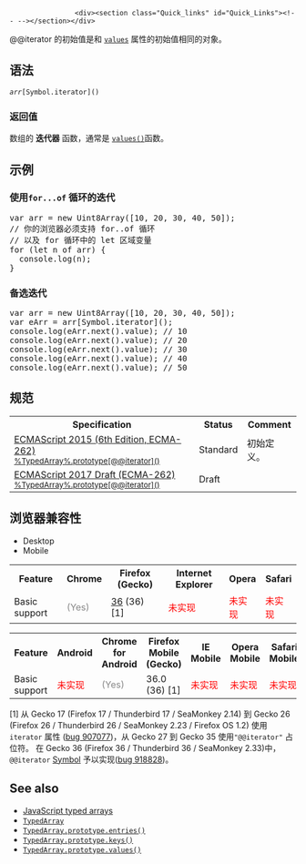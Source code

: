 
                
                  
                    <div><section class="Quick_links" id="Quick_Links"><!-- --></section></div>

<p>@@iterator &#x7684;&#x521D;&#x59CB;&#x503C;&#x662F;&#x548C; <a title="&#x6B64;&#x9875;&#x9762;&#x4ECD;&#x672A;&#x88AB;&#x672C;&#x5730;&#x5316;, &#x671F;&#x5F85;&#x60A8;&#x7684;&#x7FFB;&#x8BD1;!" href="/zh-CN/docs/Web/JavaScript/Reference/Global_Objects/TypedArray/values"><code>values</code></a> &#x5C5E;&#x6027;&#x7684;&#x521D;&#x59CB;&#x503C;&#x76F8;&#x540C;&#x7684;&#x5BF9;&#x8C61;&#x3002;</p>

<h2 id="&#x8BED;&#x6CD5;">&#x8BED;&#x6CD5;</h2>

<pre class="syntaxbox"><code><var>arr</var>[Symbol.iterator]()</code></pre>

<h3 id="&#x8FD4;&#x56DE;&#x503C;">&#x8FD4;&#x56DE;&#x503C;</h3>

<p>&#x6570;&#x7EC4;&#x7684; <strong>&#x8FED;&#x4EE3;&#x5668;</strong> &#x51FD;&#x6570;&#xFF0C;&#x901A;&#x5E38;&#x662F; <a title="&#x6B64;&#x9875;&#x9762;&#x4ECD;&#x672A;&#x88AB;&#x672C;&#x5730;&#x5316;, &#x671F;&#x5F85;&#x60A8;&#x7684;&#x7FFB;&#x8BD1;!" href="/zh-CN/docs/Web/JavaScript/Reference/Global_Objects/TypedArray/values"><code>values()</code></a>&#x51FD;&#x6570;&#x3002;</p>

<h2 id="&#x793A;&#x4F8B;">&#x793A;&#x4F8B;</h2>

<h3 id="&#x4F7F;&#x7528;for...of_&#x5FAA;&#x73AF;&#x7684;&#x8FED;&#x4EE3;">&#x4F7F;&#x7528;<code>for...of</code> &#x5FAA;&#x73AF;&#x7684;&#x8FED;&#x4EE3;</h3>

<pre class="brush: js">var arr = new Uint8Array([10, 20, 30, 40, 50]);
// &#x4F60;&#x7684;&#x6D4F;&#x89C8;&#x5668;&#x5FC5;&#x987B;&#x652F;&#x6301; for..of &#x5FAA;&#x73AF;
// &#x4EE5;&#x53CA; for &#x5FAA;&#x73AF;&#x4E2D;&#x7684; let &#x533A;&#x57DF;&#x53D8;&#x91CF;
for (let n of arr) {
  console.log(n);
}
</pre>

<h3 id="&#x5907;&#x9009;&#x8FED;&#x4EE3;">&#x5907;&#x9009;&#x8FED;&#x4EE3;</h3>

<pre class="brush: js">var arr = new Uint8Array([10, 20, 30, 40, 50]);
var eArr = arr[Symbol.iterator]();
console.log(eArr.next().value); // 10
console.log(eArr.next().value); // 20
console.log(eArr.next().value); // 30
console.log(eArr.next().value); // 40
console.log(eArr.next().value); // 50
</pre>

<h2 id="&#x89C4;&#x8303;">&#x89C4;&#x8303;</h2>

<table class="standard-table">
 <tbody>
  <tr>
   <th scope="col">Specification</th>
   <th scope="col">Status</th>
   <th scope="col">Comment</th>
  </tr>
  <tr>
   <td><a lang="en" hreflang="en" href="http://www.ecma-international.org/ecma-262/6.0/#sec-%typedarray%.prototype-@@iterator" class="external">ECMAScript 2015 (6th Edition, ECMA-262)<br><small lang="zh-CN">%TypedArray%.prototype[@@iterator]()</small></a></td>
   <td><span class="spec-Standard">Standard</span></td>
   <td>&#x521D;&#x59CB;&#x5B9A;&#x4E49;&#x3002;</td>
  </tr>
  <tr>
   <td><a lang="en" hreflang="en" href="https://tc39.github.io/ecma262/#sec-%typedarray%.prototype-@@iterator" class="external">ECMAScript 2017 Draft (ECMA-262)<br><small lang="zh-CN">%TypedArray%.prototype[@@iterator]()</small></a></td>
   <td><span class="spec-Draft">Draft</span></td>
   <td>&#xA0;</td>
  </tr>
 </tbody>
</table>

<h2 id="&#x6D4F;&#x89C8;&#x5668;&#x517C;&#x5BB9;&#x6027;">&#x6D4F;&#x89C8;&#x5668;&#x517C;&#x5BB9;&#x6027;</h2>

<div><div class="htab">
    <a name="AutoCompatibilityTable" id="AutoCompatibilityTable"></a>
    <ul>
        <li class="selected"><a>Desktop</a></li>
        <li><a>Mobile</a></li>
    </ul>
</div></div>

<div id="compat-desktop">
<table class="compat-table">
 <tbody>
  <tr>
   <th>Feature</th>
   <th>Chrome</th>
   <th>Firefox (Gecko)</th>
   <th>Internet Explorer</th>
   <th>Opera</th>
   <th>Safari</th>
  </tr>
  <tr>
   <td>Basic support</td>
   <td><span title="Please update this with the earliest version of support." style="color: #888;">(Yes)</span></td>
   <td><a title="Released on 2015-02-24." href="/en-US/Firefox/Releases/36">36</a> (36) [1]</td>
   <td><span style="color: #f00;">&#x672A;&#x5B9E;&#x73B0;</span></td>
   <td><span style="color: #f00;">&#x672A;&#x5B9E;&#x73B0;</span></td>
   <td><span style="color: #f00;">&#x672A;&#x5B9E;&#x73B0;</span></td>
  </tr>
 </tbody>
</table>
</div>

<div id="compat-mobile">
<table class="compat-table">
 <tbody>
  <tr>
   <th>Feature</th>
   <th>Android</th>
   <th>Chrome for Android</th>
   <th>Firefox Mobile (Gecko)</th>
   <th>IE Mobile</th>
   <th>Opera Mobile</th>
   <th>Safari Mobile</th>
  </tr>
  <tr>
   <td>Basic support</td>
   <td><span style="color: #f00;">&#x672A;&#x5B9E;&#x73B0;</span></td>
   <td><span title="Please update this with the earliest version of support." style="color: #888;">(Yes)</span></td>
   <td>36.0 (36) [1]</td>
   <td><span style="color: #f00;">&#x672A;&#x5B9E;&#x73B0;</span></td>
   <td><span style="color: #f00;">&#x672A;&#x5B9E;&#x73B0;</span></td>
   <td><span style="color: #f00;">&#x672A;&#x5B9E;&#x73B0;</span></td>
  </tr>
 </tbody>
</table>
</div>

<p>[1] &#x4ECE; Gecko 17 (Firefox 17 / Thunderbird 17 / SeaMonkey 2.14) &#x5230; Gecko 26 (Firefox 26 / Thunderbird 26 / SeaMonkey 2.23 / Firefox OS 1.2) &#x4F7F;&#x7528; <code>iterator</code> &#x5C5E;&#x6027; (<a href="https://bugzilla.mozilla.org/show_bug.cgi?id=907077" class="external">bug 907077</a>)&#xFF0C;&#x4ECE; Gecko 27 &#x5230; Gecko 35 &#x4F7F;&#x7528;<code>&quot;@@iterator&quot;</code> &#x5360;&#x4F4D;&#x7B26;&#x3002; &#x5728; Gecko 36 (Firefox 36 / Thunderbird 36 / SeaMonkey 2.33)&#x4E2D;&#xFF0C;<code>@@iterator</code> <a href="https://developer.mozilla.org/en-US/docs/Web/JavaScript/Reference/Global_Objects/Symbol">Symbol</a> &#x4E88;&#x4EE5;&#x5B9E;&#x73B0;(<a href="https://bugzilla.mozilla.org/show_bug.cgi?id=918828" class="external">bug 918828</a>)&#x3002;</p>

<h2 id="See_also">See also</h2>

<ul>
 <li><a href="/en-US/docs/Web/JavaScript/Typed_arrays">JavaScript typed arrays</a></li>
 <li><a title="&#x4E00;&#x4E2A;TypedArray &#x5BF9;&#x8C61;&#x63CF;&#x8FF0;&#x4E00;&#x4E2A;&#x8868;&#x793A;&#x5E95;&#x5C42;&#x7684;&#x4E8C;&#x8FDB;&#x5236;&#x6570;&#x636E;&#x7F13;&#x5B58;&#x533A;&#x7684;&#x7C7B;&#x4F3C;&#x6570;&#x7EC4;(array-like)&#x89C6;&#x56FE;&#x3002;&#x6CA1;&#x6709;&#x540D;&#x4E3A;TypedArray&#x7684;&#x5168;&#x5C40;&#x5C5E;&#x6027;&#xFF0C;&#x4E5F;&#x6CA1;&#x6709;&#x76F4;&#x63A5;&#x53EF;&#x89C1;&#x7684;TypedArray&#x6784;&#x9020;&#x51FD;&#x6570;&#x3002;&#x76F8;&#x53CD;&#xFF0C;&#x6709;&#x8BB8;&#x591A;&#x4E0D;&#x540C;&#x7684;&#x5168;&#x5C40;&#x5C5E;&#x6027;&#xFF0C;&#x5176;&#x503C;&#x662F;&#x4E0B;&#x9762;&#x5217;&#x51FA;&#x7684;&#x7279;&#x5B9A;&#x5143;&#x7D20;&#x7C7B;&#x578B;&#x7684;&#x7C7B;&#x578B;&#x5316;&#x6570;&#x7EC4;&#x6784;&#x9020;&#x51FD;&#x6570;&#x3002;&#x5728;&#x4E0B;&#x9762;&#x7684;&#x9875;&#x9762;&#x4E2D;&#xFF0C;&#x4F60;&#x4F1A;&#x627E;&#x5230;&#x53EF;&#x7528;&#x4E8E;&#x5305;&#x542B;&#x4EFB;&#x4F55;&#x7C7B;&#x578B;&#x7684;&#x5143;&#x7D20;&#x7684;&#x4EFB;&#x4F55;&#x7C7B;&#x578B;&#x6570;&#x7EC4;&#x7684;&#x5E38;&#x89C1;&#x5C5E;&#x6027;&#x548C;&#x65B9;&#x6CD5;" href="/zh-CN/docs/Web/JavaScript/Reference/Global_Objects/TypedArray"><code>TypedArray</code></a></li>
 <li><a title="&#x6B64;&#x9875;&#x9762;&#x4ECD;&#x672A;&#x88AB;&#x672C;&#x5730;&#x5316;, &#x671F;&#x5F85;&#x60A8;&#x7684;&#x7FFB;&#x8BD1;!" href="/zh-CN/docs/Web/JavaScript/Reference/Global_Objects/TypedArray/entries"><code>TypedArray.prototype.entries()</code></a></li>
 <li><a title="keys()&#x65B9;&#x6CD5;&#x8FD4;&#x56DE;&#x65B0;&#x7684; Array Iterator &#x5BF9;&#x8C61;&#xFF0C;&#x5305;&#x542B;&#x6570;&#x7EC4;&#x4E2D;&#x6BCF;&#x4E2A;&#x4E0B;&#x6807;&#x7684;&#x952E;&#x3002;" href="/zh-CN/docs/Web/JavaScript/Reference/Global_Objects/TypedArray/keys"><code>TypedArray.prototype.keys()</code></a></li>
 <li><a title="&#x6B64;&#x9875;&#x9762;&#x4ECD;&#x672A;&#x88AB;&#x672C;&#x5730;&#x5316;, &#x671F;&#x5F85;&#x60A8;&#x7684;&#x7FFB;&#x8BD1;!" href="/zh-CN/docs/Web/JavaScript/Reference/Global_Objects/TypedArray/values"><code>TypedArray.prototype.values()</code></a></li>
</ul>
                  
                
              